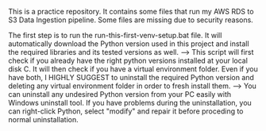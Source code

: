 This is a practice repository. It contains some files that run my AWS RDS to S3 Data Ingestion pipeline. Some files are missing due to security reasons.

The first step is to run the run-this-first-venv-setup.bat file. It will automatically download the Python version used in this project and install the required libraries and its tested versions as well.
--> This script will first check if you already have the right python versions installed at your local disk C. It will then check if you have a virtual environment folder. Even if you have both, I HIGHLY SUGGEST to uninstall the required Python version and deleting any virtual environment folder in order to fresh install them.
--> You can uninstall any undesired Python version from your PC easily with Windows uninstall tool. If you have problems during the uninstallation, you can right-click Python, select "modify" and repair it before proceding to normal uninstallation.